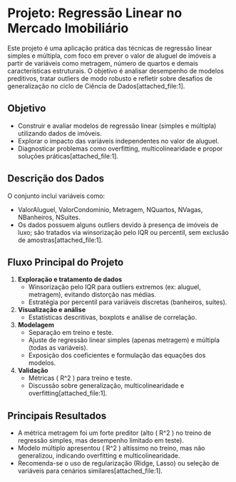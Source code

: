 # Projeto: Regressão Linear no Mercado Imobiliário

Este projeto é uma aplicação prática das técnicas de regressão linear simples e múltipla, com foco em prever o valor de aluguel de imóveis a partir de variáveis como metragem, número de quartos e demais características estruturais. O objetivo é analisar desempenho de modelos preditivos, tratar outliers de modo robusto e refletir sobre desafios de generalização no ciclo de Ciência de Dados[attached_file:1].

## Objetivo

- Construir e avaliar modelos de regressão linear (simples e múltipla) utilizando dados de imóveis.
- Explorar o impacto das variáveis independentes no valor de aluguel.
- Diagnosticar problemas como overfitting, multicolinearidade e propor soluções práticas[attached_file:1].

## Descrição dos Dados

O conjunto inclui variáveis como:
- ValorAluguel, ValorCondominio, Metragem, NQuartos, NVagas, NBanheiros, NSuites.
- Os dados possuem alguns outliers devido à presença de imóveis de luxo; são tratados via winsorização pelo IQR ou percentil, sem exclusão de amostras[attached_file:1].

## Fluxo Principal do Projeto

1. **Exploração e tratamento de dados**
   - Winsorização pelo IQR para outliers extremos (ex: aluguel, metragem), evitando distorção nas médias.
   - Estratégia por percentil para variáveis discretas (banheiros, suítes).
2. **Visualização e análise**
   - Estatísticas descritivas, boxplots e análise de correlação.
3. **Modelagem**
   - Separação em treino e teste.
   - Ajuste de regressão linear simples (apenas metragem) e múltipla (todas as variáveis).
   - Exposição dos coeficientes e formulação das equações dos modelos.
4. **Validação**
   - Métricas \( R^2 \) para treino e teste.
   - Discussão sobre generalização, multicolinearidade e overfitting[attached_file:1].

## Principais Resultados

- A métrica metragem foi um forte preditor (alto \( R^2 \) no treino de regressão simples, mas desempenho limitado em teste).
- Modelo múltiplo apresentou \( R^2 \) altíssimo no treino, mas não generalizou, indicando overfitting e multicolinearidade.
- Recomenda-se o uso de regularização (Ridge, Lasso) ou seleção de variáveis para cenários similares[attached_file:1].



